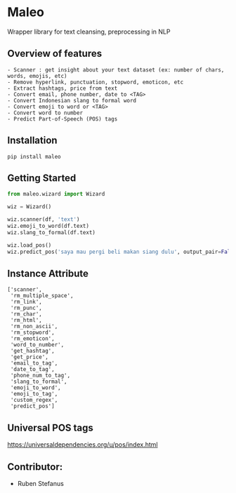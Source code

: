 # Maleo
Wrapper library for text cleansing, preprocessing in NLP

## Overview of features
    - Scanner : get insight about your text dataset (ex: number of chars, words, emojis, etc)
    - Remove hyperlink, punctuation, stopword, emoticon, etc
    - Extract hashtags, price from text
    - Convert email, phone number, date to <TAG>
    - Convert Indonesian slang to formal word
    - Convert emoji to word or <TAG>
    - Convert word to number
    - Predict Part-of-Speech (POS) tags

## Installation
```
pip install maleo
```

## Getting Started
```python
from maleo.wizard import Wizard

wiz = Wizard()

wiz.scanner(df, 'text')
wiz.emoji_to_word(df.text)
wiz.slang_to_formal(df.text)

wiz.load_pos()
wiz.predict_pos('saya mau pergi beli makan siang dulu', output_pair=False)
```

## Instance Attribute
```
['scanner',
 'rm_multiple_space',
 'rm_link',
 'rm_punc',
 'rm_char',
 'rm_html',
 'rm_non_ascii',
 'rm_stopword',
 'rm_emoticon',
 'word_to_number',
 'get_hashtag',
 'get_price',
 'email_to_tag',
 'date_to_tag',
 'phone_num_to_tag',
 'slang_to_formal',
 'emoji_to_word',
 'emoji_to_tag',
 'custom_regex',
 'predict_pos']
```

## Universal POS tags
https://universaldependencies.org/u/pos/index.html

## Contributor:
- Ruben Stefanus
